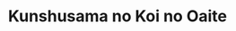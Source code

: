 --- 
title: "Kunshusama no Koi no Oaite"
publishdate: "2019-3-28T16:48:46+02:00"
src: "https://365manga.net/manga/kunshusama-no-koi-no-oaite"
image: "https://data.365manga.net/images/thumbnails/24406-kunshusama-no-koi-no-oaite.jpg"
description: "Vol. 1 Collection of One Shots: Chapter 1-3: Selfish Love Ryuya was only trying to finish his University courses so he could get started with his life. Everything was going along fine, until the wealthy and gorgeous Orito nominated Ryuya as the vice president of the prestigious Honors Society. Most people would jump at this opportunity, but Ryuya isn't interested, and Orito isn't backing down! It seems that campus politics…"
---